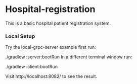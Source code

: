 # Hospital-registration

This is a basic hospital patient registration system. 

### Local Setup
Try the local-grpc-server example first run:

./gradlew :server:bootRun
In a different terminal window run:

./gradlew :client:bootRun

Visit http://localhost:8082/ to see the result.
